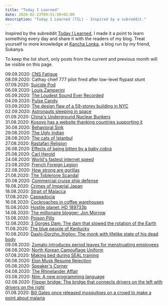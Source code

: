 ```yaml
---
title: "Today I Learned"
date: 2020-02-23T09:51:58+02:00
description: "Today I Learned (TIL) - Inspired by a subreddit."
---
```


Inspired by the subreddit [Today I Learned](https://www.reddit.com/r/todayilearned/), I made it a point to learn something every day and share it with the readers of my blog. Treat yourself to more knowledge at <a href="https://www.kanchalonka.com/til/" target="_blank">Kancha Lonka</a>, a blog run by my friend, Sukanya.

To keep the list short, only posts from the current and previous month will be visible on this page.

09.09.2020: <a href = "https://mennohenselmans.com/cns-fatigue/" target = "_blank">CNS Fatigue</a><br>
08.09.2020: <a href = "https://www.flightglobal.com/pictures-cathay-chief-777-pilot-fired-after-low-level-flypast-stunt/78950.article" target = "_blank"></a>Cathay chief 777 pilot fired after low-level flypast stunt<br>
07.09.2020: <a href = "https://www.scmp.com/news/world/europe/article/2141764/controversial-suicide-pod-lets-users-kill-themselves-press-button" target = "_blank">Suicide Pod</a><br>
06.09.2020: <a href = "https://en.wikipedia.org/wiki/Louis_Zamperini" target = "_blank">Louis Zamperini</a><br>
05.09.2020: <a href = "https://medium.com/exploring-history/the-loudest-sound-ever-recorded-c1927ef0de4d" target = "_blank">The Loudest Sound Ever Recorded</a><br>
04.09.2020: <a href = "https://qr.ae/pNCptk" target = "_blank">Pulse Candy</a><br>
03.09.2020: <a href = "https://qr.ae/pNAyLq" target = "_blank">The design flaw of a 59-storey building in NYC</a><br>
02.09.2020: <a href = "https://qr.ae/pNAydL" target = "_blank">Astronauts sleeping in space</a><br>
01.09.2020: <a href = "https://www.nationalgeographic.com/photography/proof/2017/02/atomic-rooms-beijing-china-housing/?cmpid=org&rid=60AF5954611A4648EEF6F3F017DF5DB5" target = "_blank">China's Underground Nuclear Bunkers</a><br>
31.08.2020: <a href = "https://www.kosovothanksyou.com/" target = "_blank">Kosovo has a website thanking countries supporting it</a><br>
30.08.2020: <a href = "https://en.wikipedia.org/wiki/Behavioral_sink" target = "_blank">Behavioral Sink</a><br>
29.08.2020: <a href = "https://en.wikipedia.org/wiki/The_Ugly_Indian" target = "_blank">The Ugly Indian</a><br>
28.08.2020: <a href = "https://qr.ae/pNYPy7" target = "_blank">The cats of Istanbul</a><br>
27.08.2020: <a href = "https://en.wikipedia.org/wiki/Rastafari" target = "_blank">Rastafari Religion</a><br>
26.08.2020: <a href = "https://qr.ae/pNYPsX" target = "_blank">Effects of being bitten by a baby cobra</a><br>
25.08.2020: <a href = "https://medium.com/crimebeat/dark-story-of-a-famous-redditor-b3add1b797af" target = "_blank">Carl Herold</a><br>
24.08.2020: <a href = "https://www.ndtv.com/world-news/uk-scientists-set-a-new-record-for-the-worlds-fastest-internet-speed-2284582" target = "_blank">World's fastest internet speed</a><br>
23.08.2020: <a href = "https://en.wikipedia.org/wiki/French_Foreign_Legion" target = "_blank">French Foreign Legion</a><br>
22.08.2020: <a href = "https://www.nyungweforestnationalpark.org/how-strong-are-gorillas/" target = "_blank">How strong are gorillas</a><br>
21.08.2020: <a href = "https://qr.ae/pN24QD" target = "_blank">The Toblerone Scandal</a><br>
20.08.2020: <a href = "https://qr.ae/pN2Piq" target = "_blank">Commercial cruise ship defense</a><br>
19.08.2020: <a href = "https://qr.ae/pN2PiL" target = "_blank">Crimes of Imperial Japan</a><br>
18.08.2020: <a href = "https://en.wikipedia.org/wiki/Strait_of_Malacca" target = "_blank">Strait of Malacca</a><br>
17.08.2020: <a href = "https://qr.ae/pN2rdO" target = "_blank">Cappadocia</a><br>
16.08.2020: <a href = "https://qr.ae/pN2PaW" target = "_blank">Cockroaches in coffee warehouses</a><br>
15.08.2020: <a href = "https://qr.ae/pN2PaJ" target = "_blank">Hostile planet: HD 189733b</a><br>
14.08.2020: <a href = "https://entrepreneurshandbook.co/lessons-from-millionaire-blogger-jon-morrow-after-8-years-of-writing-d330b80306bd" target = "_blank">The millionaire blogger: Jon Morrow</a><br> 
13.08.2020: <a href = "https://www.investopedia.com/terms/p/poisonpill.asp" target = "_blank">Poison Pills</a><br>
12.08.2020: <a href = "https://qr.ae/pN2hTJ" target = "_blank">3 Gorges Dam: The dam that slowed the rotation of the Earth</a><br>
11.08.2020: <a href = "https://medium.com/history-of-yesterday/the-blue-people-of-kentucky-2c0fcfea4fd7" target = "_blank">The blue people of Kentucky</a><br>
10.08.2020: <a href = "https://en.wikipedia.org/wiki/Dashi-Dorzho_Itigilov" target = "_blank">Dashi-Dorzho_Itigilov: The monk with lifelike state of his dead body</a><br>
09.08.2020: <a href = "https://www.thenewsminute.com/article/zomato-introduces-period-leaves-menstruating-employees-130368?fbclid=IwAR1BqHfPt2hr-KbtRoYJccRJHAuv317_51HN8ozi60DMe0STQCcCwJ1BwYQ" target = "_blank">Zomato introduces period leaves for menstruating employees</a><br>
08.08.2020: <a href = "https://qr.ae/pN2X5E" target = "_blank">North Korean Camouflage Uniform</a><br>
07.08.2020: <a href = "https://qr.ae/pN2X5z" target = "_blank">Making bed during SEAL training</a><br>
06.08.2020: <a href = "https://www.linkedin.com/pulse/20140902001902-7207283-elon-musk-resume-rejection/" target = "_blank">Elon Musk Resume Rejection</a><br>
05.08.2020: <a href = "https://qr.ae/pNsBHC" target = "_blank">Speaker's Corner</a><br>
04.08.2020: <a href = "https://medium.com/history-of-yesterday/the-rhinelander-affair-a626eac582b8" target = "_blank">The Rhinelander Affair</a><br>
03.08.2020: <a href = "https://medium.com/better-programming/a-python-substitute-i-tried-out-the-best-programming-language-youve-never-heard-of-9e29cd1893c0" target = "_blank">Nim: A new programming language</a><br>
02.08.2020: <a href = "https://www.fastcompany.com/1660258/ingenious-flipper-bridge-melds-left-side-drivers-right-side-drivers" target = "_blank">Flipper bridge: The bridge that connects drivers on the left with drivers on the right</a><br>
01.08.2020: <a href = "https://www.cnbc.com/2017/11/28/bill-gates-released-swarming-mosquitoes-to-make-a-point-about-malaria.html" target = "_blank">Bill Gates once released mosquitoes on a crowd to make a point about malaria</a><br>